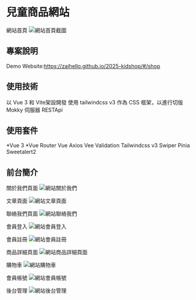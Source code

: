 
# 兒童商品網站

網站首頁
![網站首頁截圖](assets/1.png)

## 專案說明 
Demo Website:https://zaihello.github.io/2025-kidshop/#/shop

## 使用技術 
以 Vue 3 和 Vite架設開發 
使用 tailwindcss v3 作為 CSS 框架，以進行切版 
Mokky 伺服器 RESTApi

## 使用套件 
*Vue 3 
*Vue Router 
Vue Axios 
Vee Validation 
Tailwindcss v3 
Swiper 
Pinia 
Sweetalert2

## 前台簡介

關於我們頁面
![網站關於我們](assets/About.png)

文章頁面
![網站文章頁面](assets/Blog.png)

聯絡我們頁面
![網站聯絡我們](assets/Contact.png)

會員登入
![網站會員登入](assets/Member-login.png)

會員註冊
![網站會員註冊](assets/Member-registration.png)

商品詳細頁面
![網站商品詳細頁面](assets/Product-details-page.png)

購物車
![網站購物車](assets/shopping-list.png)

會員帳號
![網站會員帳號](assets/Member-account.png)

後台管理
![網站後台管理](assets/Backend-management.png)



